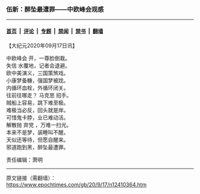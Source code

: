 ### 伍新：醉坠最遭罪——中欧峰会观感

---

#### [首页](../../../..?n12410364) &nbsp;|&nbsp; [评论](../../../../../epoch-comment?n12410364) &nbsp;|&nbsp; [专题](../../../../../epoch-special?n12410364) &nbsp;|&nbsp; [禁闻](../../../../../epoch-news?n12410364) &nbsp;|&nbsp; [禁书](../../../../../books?n12410364) &nbsp;|&nbsp; [翻墙](https://github.com/gfw-breaker/nogfw/blob/master/README.md?n12410364)


<div class="post_content" id="artbody" itemprop="articleBody">
 <!-- article content begin -->
 <p>
  【大纪元2020年09月17日讯】
 </p>
 <p>
  <ok href="https://www.epochtimes.com/gb/tag/%E4%B8%AD%E6%AC%A7%E5%B3%B0%E4%BC%9A.html">
   中欧峰会
  </ok>
  开，一尊脸倒栽。
  <br/>
  <ok href="https://www.epochtimes.com/gb/tag/%E5%A4%B1%E4%BF%A1.html">
   失信
  </ok>
  水覆地，记者会退避。
  <br/>
  欧中美演义，三国策煞戏。
  <br/>
  小康梦备糠，强国梦被戕。
  <br/>
  内循环血栓，外循环闭关。
  <br/>
  往前往哪走？
  <ok href="https://www.epochtimes.com/gb/tag/%E9%A9%AC%E5%85%8B%E6%80%9D.html">
   马克思
  </ok>
  招手。
  <br/>
  贼船上容易，跳下难至极。
  <br/>
  难极当必反，回头就是岸。
  <br/>
  可惜鬼卡脖，业已难动活。
  <br/>
  解散抛
  <ok href="https://www.epochtimes.com/gb/tag/%E5%BC%83%E5%85%9A.html">
   弃党
  </ok>
  ，万难一扫光。
  <br/>
  本来不是梦，装睡叫不醒。
  <br/>
  天似还等待，但愿自醒来。
  <br/>
  邪道跑到黑，醉坠最遭罪。
 </p>
 <p>
  责任编辑：萧明
 </p>
 <!-- article content end -->
 <div id="below_article_ad">
 </div>
</div>


---

原文链接（需翻墙）：https://www.epochtimes.com/gb/20/9/17/n12410364.htm